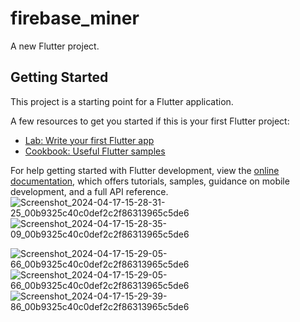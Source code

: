 # firebase_miner

A new Flutter project.

## Getting Started

This project is a starting point for a Flutter application.

A few resources to get you started if this is your first Flutter project:

- [Lab: Write your first Flutter app](https://docs.flutter.dev/get-started/codelab)
- [Cookbook: Useful Flutter samples](https://docs.flutter.dev/cookbook)

For help getting started with Flutter development, view the
[online documentation](https://docs.flutter.dev/), which offers tutorials,
samples, guidance on mobile development, and a full API reference.
![Screenshot_2024-04-17-15-28-31-25_00b9325c40c0def2c2f86313965c5de6](https://github.com/sankalpchavada/chat_app/assets/129574480/5e2f91ad-0d34-4ee0-ac53-e7c331b70d09)
![Screenshot_2024-04-17-15-28-35-09_00b9325c40c0def2c2f86313965c5de6](https://github.com/sankalpchavada/chat_app/assets/129574480/2182a313-7b4b-4bbd-96de-03c4b8d4f135)

![Screenshot_2024-04-17-15-29-05-66_00b9325c40c0def2c2f86313965c5de6](https://github.com/sankalpchavada/chat_app/assets/129574480/c0088362-75f9-4c78-b369-3cb3b2f84bda)
![Screenshot_2024-04-17-15-29-05-66_00b9325c40c0def2c2f86313965c5de6](https://github.com/sankalpchavada/chat_app/assets/129574480/8ebb0040-650b-4663-a006-51d68df6f803)
![Screenshot_2024-04-17-15-29-39-86_00b9325c40c0def2c2f86313965c5de6](https://github.com/sankalpchavada/chat_app/assets/129574480/743b5909-ffaa-4851-bde9-4a273430f056)
